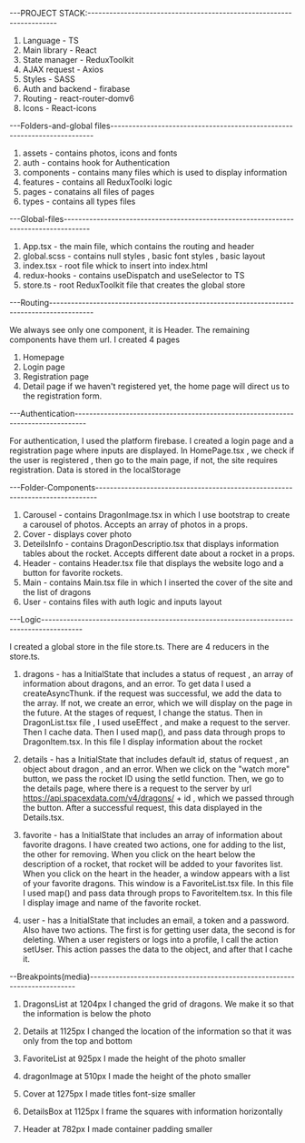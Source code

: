 ---PROJECT STACK:---------------------------------------------------------------------

1. Language - TS
2. Main library - React
3. State manager - ReduxToolkit
4. AJAX request - Axios
5. Styles - SASS
6. Auth and backend - firabase
7. Routing - react-router-domv6
8. Icons - React-icons

---Folders-and-global files-------------------------------------------------------------------------

1. assets - contains photos, icons and fonts
2. auth - contains hook for Authentication
3. components - contains many files which is used to display information
4. features - contains all ReduxToolki logic
5. pages - conatains all files of pages
6. types - contains all types files

---Global-files-------------------------------------------------------------------------------------

1. App.tsx - the main file, which contains the routing and header
2. global.scss - contains null styles , basic font styles , basic layout
3. index.tsx - root file whick to insert into index.html
4. redux-hooks - contains useDispatch and useSelector to TS
5. store.ts - root ReduxToolkit file that creates the global store

---Routing------------------------------------------------------------------------------------------

We always see only one component, it is Header. The remaining components have them url. I created 4 pages

1. Homepage
2. Login page
3. Registration page
4. Detail page
   if we haven't registered yet, the home page will direct us to the registration form.

---Authentication---------------------------------------------------------------------------------

For authentication, I used the platform firebase. I created a login page and a registration page where inputs are displayed.
In HomePage.tsx , we check if the user is registered , then go to the main page, if not, the site requires registration. Data is stored in the localStorage

---Folder-Components------------------------------------------------------------------------------

1. Carousel - contains DragonImage.tsx in which I use bootstrap to create a carousel of photos. Accepts an array of photos in a props.
2. Cover - displays cover photo
3. DeteilsInfo - contains DragonDescriptio.tsx that displays information tables about the rocket. Accepts different date about a rocket in a props.
4. Header - contains Header.tsx file that displays the website logo and a button for favorite rockets.
5. Main - contains Main.tsx file in which I inserted the cover of the site and the list of dragons
6. User - contains files with auth logic and inputs layout

---Logic-----------------------------------------------------------------------------------------

I created a global store in the file store.ts. There are 4 reducers in the store.ts.

1. dragons - has a InitialState that includes a status of request , an array of information about dragons, and an error.
   To get data I used a createAsyncThunk. if the request was successful, we add the data to the array. If not, we create an error, which we will display on the page in the future. At the stages of request, I change the status.
   Then in DragonList.tsx file , I used useEffect , and make a request to the server. Then I cache data. Then I used map(), and pass
   data through props to DragonItem.tsx. In this file I display information about the rocket

2. details - has a InitialState that includes default id, status of request , an object about dragon , and an error.
   When we click on the "watch more" button, we pass the rocket ID using the setId function. Then, we go to the details page, where there is a request to the server by url https://api.spacexdata.com/v4/dragons/ + id , which we passed through the button.
   After a successful request, this data displayed in the Details.tsx.

3. favorite - has a InitialState that includes an array of information about favorite dragons. I have created two actions, one for adding to the list, the other for removing. When you click on the heart below the description of a rocket, that rocket will be added to your favorites list. When you click on the heart in the header, a window appears with a list of your favorite dragons. This window is a FavoriteList.tsx file. In this file I used map() and pass data through props to FavoriteItem.tsx. In this file I display image and name of the favorite rocket.

4. user - has a InitialState that includes an email, a token and a password. Also have two actions. The first is for getting user data, the second is for deleting. When a user registers or logs into a profile, I call the action setUser. This action passes the data to the object, and after that I cache it.

--Breakpoints(media)--------------------------------------------------------------------------

1. DragonsList
   at 1204px I changed the grid of dragons. We make it so that the information is below the photo

2. Details
   at 1125px I changed the location of the information so that it was only from the top and bottom

3. FavoriteList
   at 925px I made the height of the photo smaller

4. dragonImage
   at 510px I made the height of the photo smaller

5. Cover
   at 1275px I made titles font-size smaller

6. DetailsBox
   at 1125px I frame the squares with information horizontally

7. Header
   at 782px I made container padding smaller
